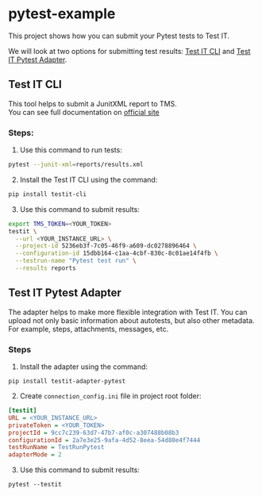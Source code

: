 # pytest-example

This project shows how you can submit your Pytest tests to Test IT.

We will look at two options for submitting test results: [Test IT CLI](#test-it-cli) and [Test IT Pytest Adapter](#test-it-pytest-adapter).

## Test IT CLI

This tool helps to submit a JunitXML report to TMS.     
You can see full documentation on [official site](https://docs.testit.software/user-guide/integrations/cli.html)

### Steps:

1. Use this command to run tests:

```sh
pytest --junit-xml=reports/results.xml
```

2. Install the Test IT CLI using the command:

```sh
pip install testit-cli
```

3. Use this command to submit results:

```sh
export TMS_TOKEN=<YOUR_TOKEN>
testit \
  --url <YOUR_INSTANCE_URL> \
  --project-id 5236eb3f-7c05-46f9-a609-dc0278896464 \
  --configuration-id 15dbb164-c1aa-4cbf-830c-8c01ae14f4fb \
  --testrun-name "Pytest test run" \
  --results reports
```


## Test IT Pytest Adapter

The adapter helps to make more flexible integration with Test IT. 
You can upload not only basic information about autotests, but also other metadata. For example, steps, attachments, messages, etc.

### Steps

1. Install the adapter using the command:

```shell
pip install testit-adapter-pytest
```

2. Create `connection_config.ini` file in project root folder:

```ini
[testit]
URL = <YOUR_INSTANCE_URL>
privateToken = <YOUR_TOKEN>
projectId = 9cc7c239-63d7-47b7-af0c-a307488b08b3
configurationId = 2a7e3e25-9afa-4d52-8eea-54d80e4f7444
testRunName = TestRunPytest
adapterMode = 2
```

3. Use this command to submit results:

```shell
pytest --testit
```